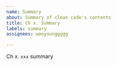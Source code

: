 ```yaml
---
name: Summary
about: Summary of clean code's contents
title: Ch x. Summary
labels: summary
assignees: wooyounggggg

---
```


Ch x. `xxx` summary
